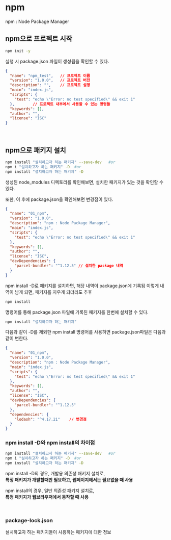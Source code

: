 # npm

npm : Node Package Manager

## npm으로 프로젝트 시작
```bash
npm init -y
```
실행 시 package.json 파일이 생성됨을 확인할 수 있다.
```json
{
  "name": "npm_test",   // 프로젝트 이름
  "version": "1.0.0",   // 프로젝트 버전
  "description": "",    // 프로젝트 설명
  "main": "index.js",  
  "scripts": {
    "test": "echo \"Error: no test specified\" && exit 1"
  },        // 프로젝트 내부에서 사용할 수 있는 명령들
  "keywords": [],
  "author": "",
  "license": "ISC"
}
```

<br>

## npm으로 패키지 설치

```bash
npm install "설치하고자 하는 패키지" --save-dev   #or
npm i "설치하고자 하는 패키지" -D  #or
npm install "설치하고자 하는 패키지" -D  
```

생성된 node_modules 디렉토리를 확인해보면, 설치한 패키지가 있는 것을 확인할 수 있다.

또한, 이 후에 package.json을 확인해보면 변경점이 있다.
```json
{
  "name": "01_npm",
  "version": "1.0.0",
  "description": "npm : Node Package Manager",
  "main": "index.js",
  "scripts": {
    "test": "echo \"Error: no test specified\" && exit 1"
  },
  "keywords": [],
  "author": "",
  "license": "ISC",
  "devDependencies": {
    "parcel-bundler": "^1.12.5" // 설치한 package 내역
  }
}
```
npm install -D로 패키지를 설치하면, 해당 내역이 package.json에 기록됨
이렇게 내역이 남게 되면, 패키지를 지우게 되더라도 추후
```bash
npm install
```
명령어를 통해 package.json 파일에 기록된 패키지를 한번에 설치할 수 있다.


```bash
npm install "설치하고자 하는 패키지"
```
다음과 같이 -D를 제외한 npm install 명령어를 사용하면 package.json파일은 다음과 같이 변한다.

```json
{
  "name": "01_npm",
  "version": "1.0.0",
  "description": "npm : Node Package Manager",
  "main": "index.js",
  "scripts": {
    "test": "echo \"Error: no test specified\" && exit 1"
  },
  "keywords": [],
  "author": "",
  "license": "ISC",
  "devDependencies": {
    "parcel-bundler": "^1.12.5"
  },
  "dependencies": {
    "lodash": "^4.17.21"    // 변경점
  }
}
```

### npm install -D와 npm install의 차이점
```bash
npm install "설치하고자 하는 패키지" --save-dev   #or
npm i "설치하고자 하는 패키지" -D  #or
npm install "설치하고자 하는 패키지" -D  
```
npm install -D의 경우, 개발용 의존성 패키지 설치로, <br>
**특정 패키지가 개발할때만 필요하고, 웹페이지에서는 필요없을 때 사용**

npm install의 경우, 일반 의존성 패키지 설치로, <br>
**특정 패키지가 웹브라우저에서 동작할 때 사용**


<br>

### package-lock.json
설치하고자 하는 패키지들이 사용하는 패키지에 대한 정보



